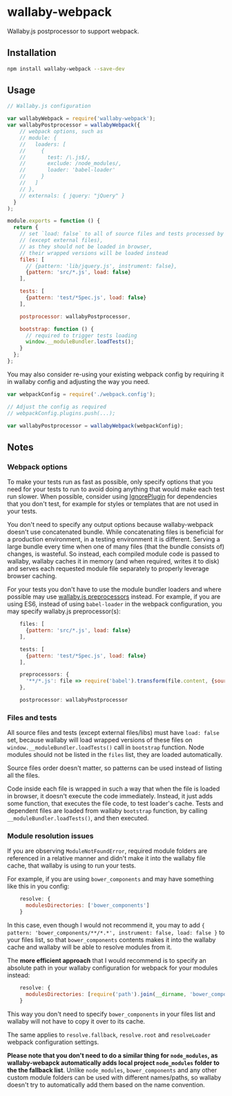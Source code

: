 # wallaby-webpack

Wallaby.js postprocessor to support webpack.

## Installation

``` sh
npm install wallaby-webpack --save-dev
```

## Usage

``` javascript
// Wallaby.js configuration

var wallabyWebpack = require('wallaby-webpack');
var wallabyPostprocessor = wallabyWebpack({
    // webpack options, such as
    // module: {
    //   loaders: [
    //     {
    //       test: /\.js$/,
    //       exclude: /node_modules/,
    //       loader: 'babel-loader'
    //     }
    //   ]
    // },
    // externals: { jquery: "jQuery" }
  }
);

module.exports = function () {
  return {
    // set `load: false` to all of source files and tests processed by webpack
    // (except external files),
    // as they should not be loaded in browser,
    // their wrapped versions will be loaded instead
    files: [
      // {pattern: 'lib/jquery.js', instrument: false},
      {pattern: 'src/*.js', load: false}
    ],

    tests: [
      {pattern: 'test/*Spec.js', load: false}
    ],

    postprocessor: wallabyPostprocessor,

    bootstrap: function () {
      // required to trigger tests loading
      window.__moduleBundler.loadTests();
    }
  };
};
```

You may also consider re-using your existing webpack config by requiring it in wallaby config and adjusting the way you need.
``` javascript
var webpackConfig = require('./webpack.config');

// Adjust the config as required
// webpackConfig.plugins.push(...);

var wallabyPostprocessor = wallabyWebpack(webpackConfig);
```

## Notes

### Webpack options
To make your tests run as fast as possible, only specify options that you need for your tests to run to avoid doing anything that would make each test run slower. When possible, consider using [IgnorePlugin](http://webpack.github.io/docs/list-of-plugins.html#ignoreplugin) for dependencies that you don't test, for example for styles or templates that are not used in your tests.

You don't need to specify any output options because wallaby-webpack doesn't use concatenated bundle. While concatenating files is beneficial for a production environment, in a testing environment it is different.
 Serving a large bundle every time when one of many files (that the bundle consists of) changes, is wasteful.
 So instead, each compiled module code is passed to wallaby, wallaby caches it in memory (and when required, writes
 it to disk) and serves each requested module file separately to properly leverage browser caching.

For your tests you don't have to use the module bundler loaders and where possible may use [wallaby.js preprocessors](https://github.com/wallabyjs/public#preprocessors-setting) instead. For example, if you are using ES6, instead of using `babel-loader` in the webpack configuration, you may specify wallaby.js preprocessor(s):

``` javascript
    files: [
      {pattern: 'src/*.js', load: false}
    ],

    tests: [
      {pattern: 'test/*Spec.js', load: false}
    ],

    preprocessors: {
      '**/*.js': file => require('babel').transform(file.content, {sourceMap: true})
    },

    postprocessor: wallabyPostprocessor
```
### Files and tests
All source files and tests (except external files/libs) must have `load: false` set, because wallaby will load wrapped versions of these files on `window.__moduleBundler.loadTests()` call in `bootstrap` function. Node modules should not be listed in the `files` list, they are loaded automatically.

Source files order doesn't matter, so patterns can be used instead of listing all the files.

Code inside each file is wrapped in such a way that when the file is loaded in browser, it doesn't execute
 the code immediately. Instead, it just adds some function, that executes the file code, to test loader's cache. Tests and dependent files are loaded from wallaby `bootstrap` function, by calling `__moduleBundler.loadTests()`, and then executed.

### Module resolution issues
If you are observing `ModuleNotFoundError`, required module folders are referenced in a relative manner and didn't make it into the wallaby file cache, that wallaby is using to run your tests.

For example, if you are using `bower_components` and may have something like this in you config:
```javascript
    resolve: {
      modulesDirectories: ['bower_components']
    }
```
In this case, even though I would not recommend it, you may to add `{ pattern: 'bower_components/**/*.*', instrument: false, load: false }` to your files list, so that `bower_components` contents makes it into the wallaby cache and wallaby will be able to resolve modules from it.

The **more efficient approach** that I would recommend is to specify an absolute path in your wallaby configuration for webpack for your modules instead:
```javascript
    resolve: {
      modulesDirectories: [require('path').join(__dirname, 'bower_components')]
    }
```
This way you don't need to specify `bower_components` in your files list and wallaby will not have to copy it over to its cache.

The same applies to `resolve.fallback`, `resolve.root` and `resolveLoader` webpack configuration settings.

**Please note that you don't need to do a similar thing for `node_modules`, as wallaby-webapck automatically adds local project `node_modules` folder to the the fallback list**. Unlike `node_modules`, `bower_components` and any other custom module folders can be used with different names/paths, so wallaby doesn't try to automatically add them based on the name convention.
